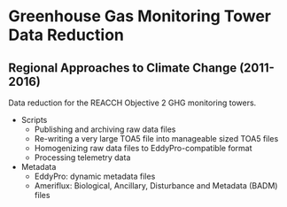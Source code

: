 Greenhouse Gas Monitoring Tower Data Reduction
==============================================

Regional Approaches to Climate Change (2011-2016)
-------------------------------------------------

Data reduction for the REACCH Objective 2 GHG monitoring towers. 

* Scripts
    * Publishing and archiving raw data files
    * Re-writing a very large TOA5 file into manageable sized TOA5 files
    * Homogenizing raw data files to EddyPro-compatible format
    * Processing telemetry data
* Metadata
    * EddyPro: dynamic metadata files
    * Ameriflux: Biological, Ancillary, Disturbance and Metadata (BADM) files

